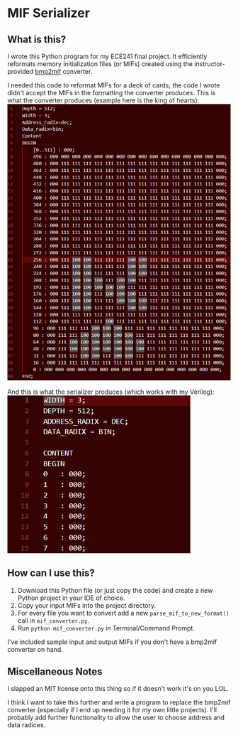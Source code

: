 # MIF Serializer
## What is this?
I wrote this Python program for my ECE241 final project. It efficiently reformats memory initialization files (or MIFs) created using the instructor-provided [bmp2mif](https://www.eecg.utoronto.ca/~jayar/ece241_08F/vga/vga-bmp2mif.html) converter.

I needed this code to reformat MIFs for a deck of cards; the code I wrote didn't accept the MIFs in the formatting the converter produces. This is what the converter produces (example here is the king of hearts):
![Converter Output](image.png)

And this is what the serializer produces (which works with my Verilog):
![Serializer Output](image_serialized.png)

## How can I use this?
1. Download this Python file (or just copy the code) and create a new Python project in your IDE of choice.
2. Copy your input MIFs into the project directory.
3. For every file you want to convert add a new ```parse_mif_to_new_format()``` call in ```mif_converter.py```.
4. Run ```python mif_converter.py``` in Terminal/Command Prompt.

I've included sample input and output MIFs if you don't have a bmp2mif converter on hand.

## Miscellaneous Notes
I slapped an MIT license onto this thing so if it doesn't work it's on you LOL.

I think I want to take this further and write a program to replace the bmp2mif converter (especially if I end up needing it for my own little projects). I'll probably add further functionality to allow the user to choose address and data radices. 